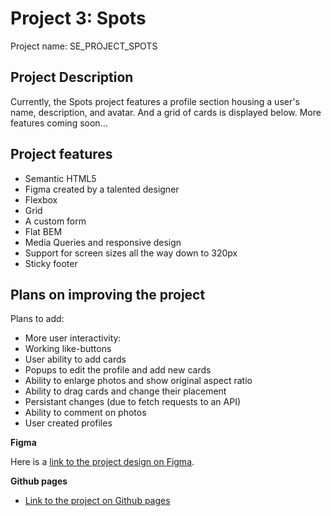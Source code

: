 # Project 3: Spots

Project name: SE_PROJECT_SPOTS

## Project Description

Currently, the Spots project features a profile section housing a user's name, description, and avatar. And a grid of cards is displayed below. More features coming soon...

## Project features

- Semantic HTML5
- Figma created by a talented designer
- Flexbox
- Grid
- A custom form
- Flat BEM
- Media Queries and responsive design
- Support for screen sizes all the way down to 320px
- Sticky footer

## Plans on improving the project

Plans to add:

- More user interactivity:
- Working like-buttons
- User ability to add cards
- Popups to edit the profile and add new cards
- Ability to enlarge photos and show original aspect ratio
- Ability to drag cards and change their placement
- Persistant changes (due to fetch requests to an API)
- Ability to comment on photos
- User created profiles

**Figma**

Here is a [link to the project design on Figma](https://www.figma.com/file/BBNm2bC3lj8QQMHlnqRsga/Sprint-3-Project%3A-Spots?type=design&node-id=0-1&mode=design&t=JiWpEtqxwfvfB7ba-0).

**Github pages**

- [Link to the project on Github pages](https://fdlai.github.io/se_project_spots/)
